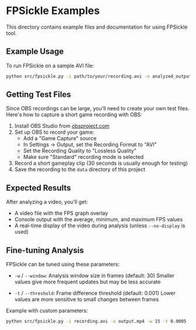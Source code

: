 # FPSickle Examples

This directory contains example files and documentation for using FPSickle tool.

## Example Usage

To run FPSickle on a sample AVI file:

```bash
python src/fpsickle.py -i path/to/your/recording.avi -o analyzed_output.mp4
```

## Getting Test Files

Since OBS recordings can be large, you'll need to create your own test files. Here's how to capture a short game recording with OBS:

1. Install OBS Studio from [obsproject.com](https://obsproject.com/)
2. Set up OBS to record your game:
   - Add a "Game Capture" source
   - In Settings → Output, set the Recording Format to "AVI"
   - Set the Recording Quality to "Lossless Quality"
   - Make sure "Standard" recording mode is selected
3. Record a short gameplay clip (30 seconds is usually enough for testing)
4. Save the recording to the `data` directory of this project

## Expected Results

After analyzing a video, you'll get:

- A video file with the FPS graph overlay
- Console output with the average, minimum, and maximum FPS values
- A real-time display of the video during analysis (unless `--no-display` is used)

## Fine-tuning Analysis

FPSickle can be tuned using these parameters:

- `-w` / `--window`: Analysis window size in frames (default: 30)
  Smaller values give more frequent updates but may be less accurate

- `-t` / `--threshold`: Frame difference threshold (default: 0.001)
  Lower values are more sensitive to small changes between frames

Example with custom parameters:

```bash
python src/fpsickle.py -i recording.avi -o output.mp4 -w 15 -t 0.0005
```
